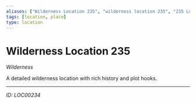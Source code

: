 ```yaml
---
aliases: ["Wilderness Location 235", "wilderness location 235", "235 Location Wilderness"]
tags: [location, place]
type: location
---
```


# Wilderness Location 235

*Wilderness*

A detailed wilderness location with rich history and plot hooks.

---
*ID: LOC00234*